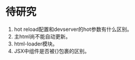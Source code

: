 # 待研究

1. hot reload配置和devserver的hot参数有什么区别。
2. 主html尚不能自动更新。
3. html-loader模块。
4. JSX中组件是否被{}包裹的区别。
